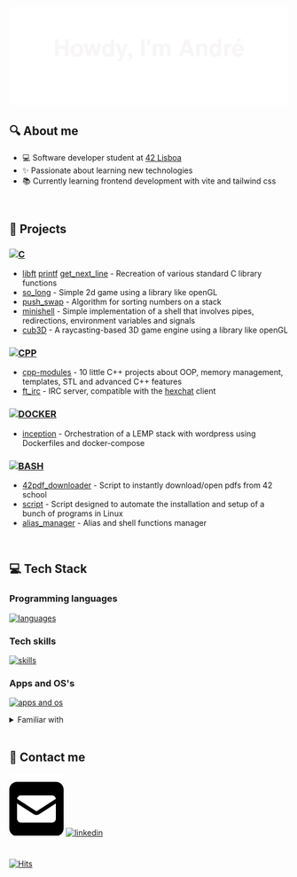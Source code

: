 
[![Header](assets/header.svg)](https://capsule-render.vercel.app/)
<!-- https://capsule-render.vercel.app/api?type=waving&height=300&color=gradient&text=Howdy,%20I%27m%20Andr%C3%A9&animation=fadeIn -->

## 🔍 About me
- 💻 Software developer student at [42 Lisboa](http://www.42lisboa.com)
- ✨ Passionate about learning new technologies
- 📚 Currently learning frontend development with vite and tailwind css

<br />

## 🌱 Projects

### [![C](https://skillicons.dev/icons?i=c)](https://github.com/andrexandre?tab=repositories&q=&type=&language=c&sort=)

- [libft](https://github.com/andrexandre/libft) [printf](https://github.com/andrexandre/ft_printf) [get_next_line](https://github.com/andrexandre/get_next_line) - Recreation of various standard C library functions
- [so_long](https://github.com/andrexandre/so_long) - Simple 2d game using a library like openGL
- [push_swap](https://github.com/andrexandre/push_swap) - Algorithm for sorting numbers on a stack
- [minishell](https://github.com/andrexandre/minishell) - Simple implementation of a shell that involves pipes, redirections, environment variables and signals
- [cub3D](https://github.com/andrexandre/cub3D) - A raycasting-based 3D game engine using a library like openGL

### [![CPP](https://skillicons.dev/icons?i=cpp)](https://github.com/andrexandre?tab=repositories&q=&type=&language=c%2B%2B&sort=)

- [cpp-modules](https://github.com/andrexandre/cpp-modules) - 10 little C++ projects about OOP, memory management, templates, STL and advanced C++ features
- [ft_irc](https://github.com/andrexandre/ft_irc) - IRC server, compatible with the [hexchat](https://hexchat.github.io) client

### [![DOCKER](https://skillicons.dev/icons?i=docker)](https://github.com/andrexandre?tab=repositories&q=&type=&language=dockerfile&sort=)

- [inception](https://github.com/andrexandre/inception) - Orchestration of a LEMP stack with wordpress using Dockerfiles and docker-compose

### [![BASH](https://skillicons.dev/icons?i=bash)](https://github.com/andrexandre?tab=repositories&q=&type=&language=shell&sort=)

- [42pdf_downloader](https://github.com/andrexandre/42pdf_downloader) - Script to instantly download/open pdfs from 42 school
- [script](https://github.com/andrexandre/script) - Script designed to automate the installation and setup of a bunch of programs in Linux
- [alias_manager](https://github.com/andrexandre/alias_manager) - Alias and shell functions manager

<br />

## 💻 Tech Stack
### Programming languages
[![languages](https://skillicons.dev/icons?i=c,cpp,bash)](https://skillicons.dev)

### Tech skills
[![skills](https://skillicons.dev/icons?i=git,linux,md)](https://skillicons.dev)

### Apps and OS's
[![apps and os](https://skillicons.dev/icons?i=github,vscode,SPACE,ubuntu,windows)](https://skillicons.dev)

<details>
<summary>Familiar with</summary>

[![familiar with](https://skillicons.dev/icons?i=wordpress,nginx,mysql,css,tailwind,bootstrap,html,js,ts,npm,vite,githubactions&perline=3)](https://skillicons.dev)

</details>

<br />

## 💬 Contact me
[![Email](assets/square-envelope.svg)](mailto:analexan@student.42lisboa.com)
[![linkedin](https://skillicons.dev/icons?i=linkedin)](https://www.linkedin.com/in/andre-alexandre---/)

#
[![Hits](https://hits.seeyoufarm.com/api/count/incr/badge.svg?url=https%3A%2F%2Fgithub.com%2Fandrexandre&count_bg=%233DC1C8&title_bg=%23555555&icon=&icon_color=%23E7E7E7&title=Daily%2FTotal+Views&edge_flat=false)](https://hits.seeyoufarm.com)
